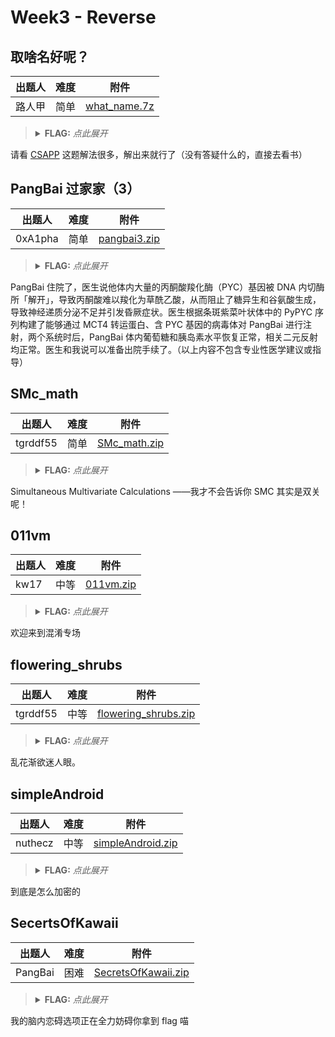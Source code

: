 # Week3 - Reverse

## 取啥名好呢？

| 出题人 | 难度 | 附件 |
|-----|-----|-----|
| 路人甲 | 简单 | [what_name.7z](https://github.com/project-newstar/newstar-ctf-2024/releases/download/attachment-week3/what_name.7z) |

> <details><summary><strong>FLAG:</strong> <i>点此展开</i></summary>
> `flag{WH47_C4N_1_54y???}`
> </details>

请看 [CSAPP](https://hansimov.gitbook.io/csapp/part2/ch08-exceptional-control-flow) 这题解法很多，解出来就行了（没有答疑什么的，直接去看书）

## PangBai 过家家（3）

| 出题人 | 难度 | 附件 |
|-----|-----|-----|
| 0xA1pha | 简单 | [pangbai3.zip](https://github.com/project-newstar/newstar-ctf-2024/releases/download/attachment-week3/pangbai3.zip) |

> <details><summary><strong>FLAG:</strong> <i>点此展开</i></summary>
> `flag{Y0u_Know_Py1nstall3r_W311!}`
> </details>

PangBai 住院了，医生说他体内大量的丙酮酸羧化酶（PYC）基因被 DNA 内切酶所「解开」，导致丙酮酸难以羧化为草酰乙酸，从而阻止了糖异生和谷氨酸生成，导致神经递质分泌不足并引发昏厥症状。医生根据条斑紫菜叶状体中的 PyPYC 序列构建了能够通过 MCT4 转运蛋白、含 PYC 基因的病毒体对 PangBai 进行注射，两个系统时后，PangBai 体内葡萄糖和胰岛素水平恢复正常，相关二元反射均正常。医生和我说可以准备出院手续了。（以上内容不包含专业性医学建议或指导）

## SMc_math

| 出题人 | 难度 | 附件 |
|-----|-----|-----|
| tgrddf55 | 简单 | [SMc_math.zip](https://github.com/project-newstar/newstar-ctf-2024/releases/download/attachment-week3/SMc_math.zip) |

> <details><summary><strong>FLAG:</strong> <i>点此展开</i></summary>
> `flag{D0_Y0u_Kn0w_sMC_4nD_Z3}`
> </details>

Simultaneous Multivariate Calculations ——我才不会告诉你 SMC 其实是双关呢！

## 011vm

| 出题人 | 难度 | 附件 |
|-----|-----|-----|
| kw17 | 中等 | [011vm.zip](https://github.com/project-newstar/newstar-ctf-2024/releases/download/attachment-week3/011vm.zip) |

> <details><summary><strong>FLAG:</strong> <i>点此展开</i></summary>
> `flag{011vm_1s_eZ_But_C0MP1EX_!!}`
> </details>

欢迎来到混淆专场

## flowering_shrubs

| 出题人 | 难度 | 附件 |
|-----|-----|-----|
| tgrddf55 | 中等 | [flowering_shrubs.zip](https://github.com/project-newstar/newstar-ctf-2024/releases/download/attachment-week3/flowering_shrubs.zip) |

> <details><summary><strong>FLAG:</strong> <i>点此展开</i></summary>
> `flag{y0u_C4n_3a51ly_Rem0v3_CoNfu510n-!!}`
> </details>

乱花渐欲迷人眼。

## simpleAndroid

| 出题人 | 难度 | 附件 |
|-----|-----|-----|
| nuthecz | 中等 | [simpleAndroid.zip](https://github.com/project-newstar/newstar-ctf-2024/releases/download/attachment-week3/simpleAndroid.zip) |

> <details><summary><strong>FLAG:</strong> <i>点此展开</i></summary>
> `flag{android_is_simple!}`
> </details>

到底是怎么加密的

## SecertsOfKawaii

| 出题人 | 难度 | 附件 |
|-----|-----|-----|
| PangBai | 困难 | [SecretsOfKawaii.zip](https://github.com/project-newstar/newstar-ctf-2024/releases/download/attachment-week3/SecretsOfKawaii.zip) |

> <details><summary><strong>FLAG:</strong> <i>点此展开</i></summary>
> `flag{U_D0_Kn0w_Kawa11_P@n9_B@1}`
> </details>

我的脑内恋碍选项正在全力妨碍你拿到 flag 喵
